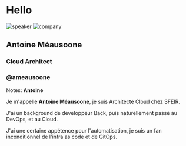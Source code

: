 <!-- .slide: class="speaker-slide" -->

# Hello

![speaker](./assets/images/ameausoone.jpg)
![company](./assets/images/logo-sfeir-blanc.png)

## Antoine Méausoone

### Cloud Architect

<!-- .element: class="icon-rule icon-first" -->

### @ameausoone

<!-- .element: class="icon-twitter icon-second" -->

Notes: **Antoine**

Je m'appelle **Antoine Méausoone**, je suis Architecte Cloud chez SFEIR.

J'ai un background de développeur Back, puis naturellement passé au DevOps, et au Cloud.

J'ai une certaine appétence pour l'automatisation, je suis un fan inconditionnel de l'infra as code et de GitOps.
